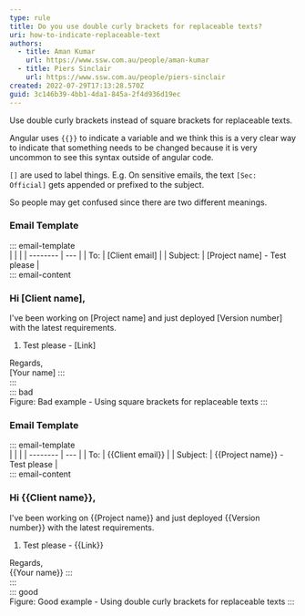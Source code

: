 ```yaml
---
type: rule
title: Do you use double curly brackets for replaceable texts?
uri: how-to-indicate-replaceable-text
authors:
  - title: Aman Kumar
    url: https://www.ssw.com.au/people/aman-kumar
  - title: Piers Sinclair
    url: https://www.ssw.com.au/people/piers-sinclair
created: 2022-07-29T17:13:28.570Z
guid: 3c146b39-4bb1-4da1-845a-2f4d936d19ec
---
```

Use double curly brackets instead of square brackets for replaceable texts.
            
<!--endintro-->

Angular uses `{{}}` to indicate a variable and we think this is a very clear way to indicate that something needs to be changed because it is very uncommon to see this syntax outside of angular code.

`[]` are used to label things. E.g. On sensitive emails, the text `[Sec: Official]` gets appended or prefixed to the subject.

So people may get confused since there are two different meanings.

### Email Template  
::: email-template  
|          |     |
| -------- | --- |
| To:      | \[Client email\] |
| Subject: | \[Project name\] - Test please |  
::: email-content  

### Hi \[Client name\],  

I've been working on \[Project name\] and just deployed \[Version number\] with the latest requirements.

1. Test please - \[Link\]

Regards,  
\[Your name\]
:::  
:::  
::: bad  
Figure: Bad example - Using square brackets for replaceable texts
:::

### Email Template  
::: email-template  
|          |     |
| -------- | --- |
| To:      | {{Client email}} |
| Subject: | {{Project name}} - Test please |  
::: email-content  

### Hi {{Client name}},  

I've been working on {{Project name}} and just deployed {{Version number}} with the latest requirements.

1. Test please - {{Link}}

Regards,  
{{Your name}}
:::  
:::  
::: good  
Figure: Good example - Using double curly brackets for replaceable texts
:::

